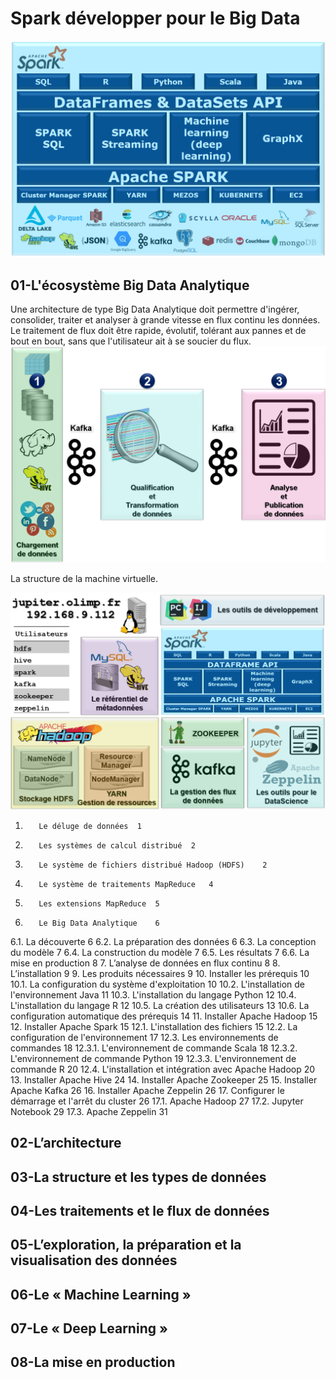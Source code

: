 

# Spark développer pour le Big Data
<img src="https://github.com/rbizoi/Spark-developper-pour-le-Big-Data/blob/master/images/presentation.png" width="512">



## 01-L'écosystème Big Data Analytique

Une architecture de type Big Data Analytique doit permettre d'ingérer, consolider, traiter et analyser à grande vitesse en flux continu les données. Le traitement de flux doit être rapide, évolutif, tolérant aux pannes et de bout en bout, sans que l'utilisateur ait à se soucier du flux.<br>
<img src="https://github.com/rbizoi/Spark-developper-pour-le-Big-Data/blob/master/Chapitre-01/images/M01.06.png" width="512">

La structure de la machine virtuelle.<br>

<img src="https://github.com/rbizoi/Spark-developper-pour-le-Big-Data/blob/master/Chapitre-01/images/M01.07.png" width="512">

1.	      Le déluge de données	1
2.	      Les systèmes de calcul distribué	2
3.	      Le système de fichiers distribué Hadoop (HDFS)	2
4.	      Le système de traitements MapReduce	4
5.	      Les extensions MapReduce	5
6.	      Le Big Data Analytique	6
6.1.      	La découverte	6
6.2.      	La préparation des données	6
6.3.      	La conception du modèle	7
6.4.      	La construction du modèle	7
6.5.      	Les résultats	7
6.6.      	La mise en production	8
7.	      L’analyse de données en flux continu	8
8.	      L’installation	9
9.	      Les produits nécessaires	9
10.	      Installer les prérequis	10
10.1.   	La configuration du système d'exploitation	10
10.2.   	L'installation de l'environnement Java	11
10.3.   	L'installation du langage Python	12
10.4.   	L'installation du langage R	12
10.5.   	La création des utilisateurs	13
10.6.   	La configuration automatique des prérequis	14
11.	Installer Apache Hadoop	15
12.	Installer Apache Spark	15
12.1.	L'installation des fichiers	15
12.2.	La configuration de l'environnement	17
12.3.	Les environnements de commandes	18
12.3.1.	L'environnement de commande Scala	18
12.3.2.	L'environnement de commande Python	19
12.3.3.	L'environnement de commande R	20
12.4.	L'installation et intégration avec Apache Hadoop	20
13.	Installer Apache Hive	24
14.	Installer Apache Zookeeper	25
15.	Installer Apache Kafka	26
16.	Installer Apache Zeppelin	26
17.	Configurer le démarrage et l'arrêt du cluster	26
17.1.	Apache Hadoop	27
17.2.	Jupyter Notebook	29
17.3.	Apache Zeppelin	31




## 02-L’architecture

## 03-La structure et les types de données

## 04-Les traitements et le flux de données

## 05-L’exploration, la préparation et la visualisation des données

## 06-Le « Machine Learning »

## 07-Le « Deep Learning »

## 08-La mise en production
